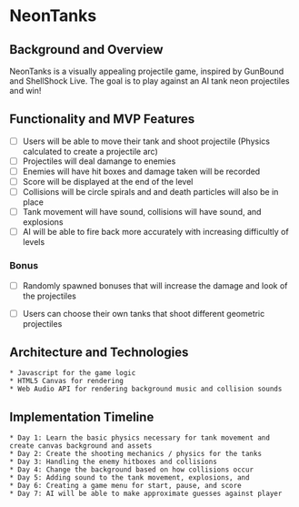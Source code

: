 # NeonTanks

## Background and Overview

NeonTanks is a visually appealing projectile game, inspired by GunBound and ShellShock Live. The goal is to play against an AI tank neon projectiles and win!


## Functionality and MVP Features
* [ ] Users will be able to move their tank and shoot projectile (Physics calculated to create a projectile arc)
* [ ] Projectiles will deal damange to enemies
* [ ] Enemies will have hit boxes and damage taken will be recorded
* [ ] Score will be displayed at the end of the level
* [ ] Collisions will be circle spirals and and death particles will also be in place
* [ ] Tank movement will have sound, collisions will have sound, and explosions 
* [ ] AI will be able to fire back more accurately with increasing difficultly of levels

### Bonus 
* [ ] Randomly spawned bonuses that will increase the damage and look of the projectiles 
* [ ] Users can choose their own tanks that shoot different geometric projectiles


## Architecture and Technologies
    * Javascript for the game logic 
    * HTML5 Canvas for rendering 
    * Web Audio API for rendering background music and collision sounds 
## Implementation Timeline
    * Day 1: Learn the basic physics necessary for tank movement and create canvas background and assets
    * Day 2: Create the shooting mechanics / physics for the tanks 
    * Day 3: Handling the enemy hitboxes and collisions
    * Day 4: Change the background based on how collisions occur
    * Day 5: Adding sound to the tank movement, explosions, and 
    * Day 6: Creating a game menu for start, pause, and score 
    * Day 7: AI will be able to make approximate guesses against player